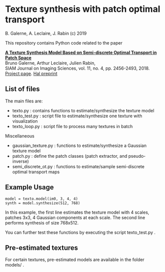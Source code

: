 
# Texture synthesis with patch optimal transport

B. Galerne, A. Leclaire, J. Rabin (c) 2019

 This repository contains Python code related to the paper

[**A Texture Synthesis Model Based on Semi-discrete Optimal Transport in Patch Space**](https://doi.org/10.1137/18M1175781)  
Bruno Galerne, Arthur Leclaire, Julien Rabin,  
SIAM Journal on Imaging Sciences, vol. 11, no. 4, pp. 2456-2493, 2018.  
[Project page](https://www.math.u-bordeaux.fr/~aleclaire/texto/).
[Hal preprint](https://hal.archives-ouvertes.fr/hal-01726443)

## List of files

The main files are:
* texto.py : contains functions to estimate/synthesize the texture model
* texto_test.py : script file to estimate/synthesize one texture with visualization
* texto_loop.py : script file to process many textures in batch

Miscellaneous
* gaussian_texture.py : functions to estimate/synthesize a Gaussian texture model
* patch.py : define the patch classes (patch extractor, and pseudo-inverse)
* semi_discrete_ot.py : functions to estimate/sample semi-discrete optimal transport maps

## Example Usage

```
model = texto.model(im0, 3, 4, 4)   
synth = model.synthesize(512, 768)
```

In this example, the first line estimates the texture model with 4 scales, patches 3x3, 4 Gaussian components at each scale. The second line performs synthesis of size 768x512.

You can further test these functions by executing the script texto_test.py .

## Pre-estimated textures

For certain textures, pre-estimated models are available in the folder models/ .
